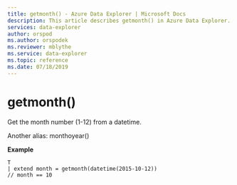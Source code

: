 ```yaml
---
title: getmonth() - Azure Data Explorer | Microsoft Docs
description: This article describes getmonth() in Azure Data Explorer.
services: data-explorer
author: orspod
ms.author: orspodek
ms.reviewer: mblythe
ms.service: data-explorer
ms.topic: reference
ms.date: 07/18/2019
---
```

# getmonth()

Get the month number (1-12) from a datetime.

Another alias: monthoyear()

**Example**

```kusto
T 
| extend month = getmonth(datetime(2015-10-12))
// month == 10
```